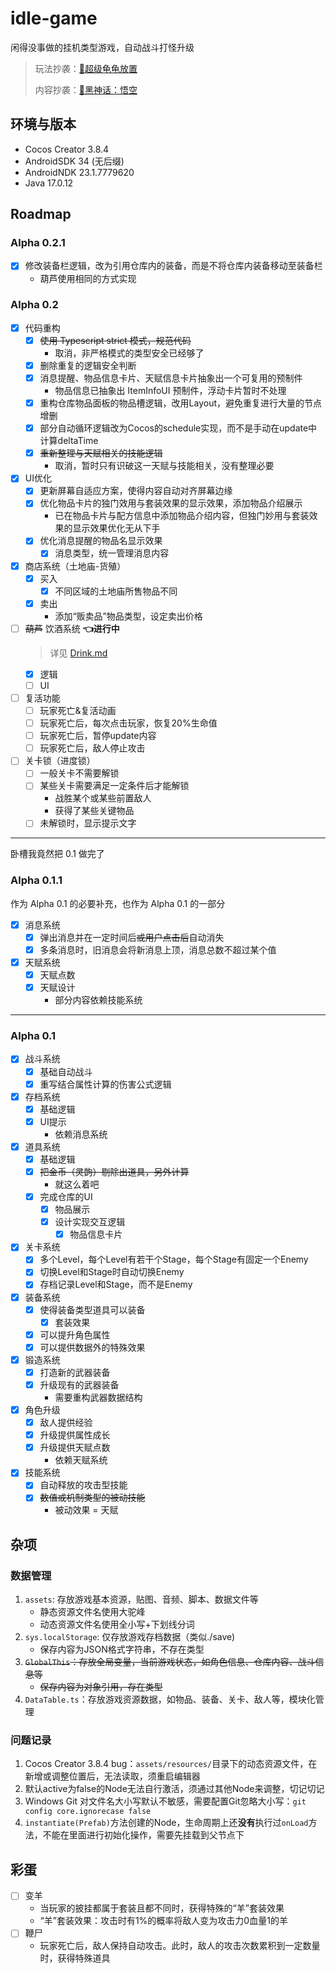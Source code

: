 # idle-game

闲得没事做的挂机类型游戏，自动战斗打怪升级

> 玩法抄袭：[🐢超级龟龟放置](https://superturtleidle.github.io/)
>
> 内容抄袭：[🐒黑神话：悟空](https://heishenhua.com/)

## 环境与版本

- Cocos Creator 3.8.4
- AndroidSDK 34 (无后缀)
- AndroidNDK 23.1.7779620
- Java 17.0.12

## Roadmap

### Alpha 0.2.1

- [x] 修改装备栏逻辑，改为引用仓库内的装备，而是不将仓库内装备移动至装备栏
    - 葫芦使用相同的方式实现

### Alpha 0.2

- [x] 代码重构
    - [x] ~~使用 Typescript strict 模式，规范代码~~
        - 取消，非严格模式的类型安全已经够了
    - [x] 删除重复的逻辑安全判断
    - [x] 消息提醒、物品信息卡片、天赋信息卡片抽象出一个可复用的预制件
        - 物品信息已抽象出 ItemInfoUI 预制件，浮动卡片暂时不处理
    - [x] 重构仓库物品面板的物品槽逻辑，改用Layout，避免重复进行大量的节点增删
    - [x] 部分自动循环逻辑改为Cocos的schedule实现，而不是手动在update中计算deltaTime
    - [x] ~~重新整理与天赋相关的技能逻辑~~
        - 取消，暂时只有识破这一天赋与技能相关，没有整理必要
- [x] UI优化
    - [x] 更新屏幕自适应方案，使得内容自动对齐屏幕边缘
    - [x] 优化物品卡片的独门效用与套装效果的显示效果，添加物品介绍展示
        - 已在物品卡片与配方信息中添加物品介绍内容，但独门妙用与套装效果的显示效果优化无从下手
    - [x] 优化消息提醒的物品名显示效果
        - [x] 消息类型，统一管理消息内容
- [x] 商店系统（土地庙-货殖）
    - [x] 买入
        - [x] 不同区域的土地庙所售物品不同
    - [x] 卖出
        - 添加“贩卖品”物品类型，设定卖出价格
- [ ] ~~葫芦~~ 饮酒系统 **👈进行中**
  > 详见 [Drink.md](Drink.md)
    - [x] 逻辑
    - [ ] UI
- [ ] 复活功能
    - [ ] 玩家死亡&复活动画
    - [ ] 玩家死亡后，每次点击玩家，恢复20%生命值
    - [ ] 玩家死亡后，暂停update内容
    - [ ] 玩家死亡后，敌人停止攻击
- [ ] 关卡锁（进度锁）
    - [ ] 一般关卡不需要解锁
    - [ ] 某些关卡需要满足一定条件后才能解锁
        - 战胜某个或某些前置敌人
        - 获得了某些关键物品
    - [ ] 未解锁时，显示提示文字

---

卧槽我竟然把 0.1 做完了

### Alpha 0.1.1

作为 Alpha 0.1 的必要补充，也作为 Alpha 0.1 的一部分

- [x] 消息系统
    - [x] 弹出消息并在一定时间后~~或用户点击后~~自动消失
    - [x] 多条消息时，旧消息会将新消息上顶，消息总数不超过某个值
- [x] 天赋系统
    - [x] 天赋点数
    - [x] 天赋设计
        - 部分内容依赖技能系统

---

### Alpha 0.1

- [x] 战斗系统
    - [x] 基础自动战斗
    - [x] 重写结合属性计算的伤害公式逻辑
- [x] 存档系统
    - [x] 基础逻辑
    - [x] UI提示
        - 依赖消息系统
- [x] 道具系统
    - [x] 基础逻辑
    - [x] ~~把金币（灵韵）剔除出道具，另外计算~~
        - 就这么着吧
    - [x] 完成仓库的UI
        - [x] 物品展示
        - [x] 设计实现交互逻辑
            - [x] 物品信息卡片
- [x] 关卡系统
    - [x] 多个Level，每个Level有若干个Stage，每个Stage有固定一个Enemy
    - [x] 切换Level和Stage时自动切换Enemy
    - [x] 存档记录Level和Stage，而不是Enemy
- [x] 装备系统
    - [x] 使得装备类型道具可以装备
        - [x] 套装效果
    - [x] 可以提升角色属性
    - [x] 可以提供数据外的特殊效果
- [x] 锻造系统
    - [x] 打造新的武器装备
    - [x] 升级现有的武器装备
        - 需要重构武器数据结构
- [x] 角色升级
    - [x] 敌人提供经验
    - [x] 升级提供属性成长
    - [x] 升级提供天赋点数
        - 依赖天赋系统
- [x] 技能系统
    - [x] 自动释放的攻击型技能
    - [x] ~~数值或机制类型的被动技能~~
        - 被动效果 = 天赋

## 杂项

### 数据管理

1. `assets`: 存放游戏基本资源，贴图、音频、脚本、数据文件等
    - 静态资源文件名使用大驼峰
    - 动态资源文件名使用全小写+下划线分词
2. `sys.localStorage`: 仅存放游戏存档数据（类似./save)
    - 保存内容为JSON格式字符串，不存在类型
3. ~~`GlobalThis`：存放全局变量，当前游戏状态，如角色信息、仓库内容、战斗信息等~~
    - ~~保存内容为对象引用，存在类型~~
4. `DataTable.ts`：存放游戏资源数据，如物品、装备、关卡、敌人等，模块化管理

### 问题记录

1. Cocos Creator 3.8.4 bug：`assets/resources/`目录下的动态资源文件，在新增或调整位置后，无法读取，须重启编辑器
2. 默认active为false的Node无法自行激活，须通过其他Node来调整，切记切记
3. Windows Git 对文件名大小写默认不敏感，需要配置Git忽略大小写：`git config core.ignorecase false`
4. `instantiate(Prefab)`方法创建的Node，生命周期上还**没有**执行过`onLoad`方法，不能在里面进行初始化操作，需要先挂载到父节点下

## 彩蛋

- [ ] 变羊
    - 当玩家的披挂都属于套装且都不同时，获得特殊的“羊”套装效果
    - “羊”套装效果：攻击时有1%的概率将敌人变为攻击力0血量1的羊
- [ ] 鞭尸
  - 玩家死亡后，敌人保持自动攻击。此时，敌人的攻击次数累积到一定数量时，获得特殊道具